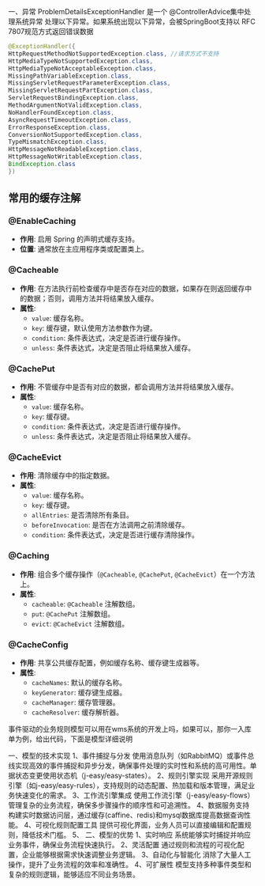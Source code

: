 一、异常
ProblemDetailsExceptionHandler 是一个 @ControllerAdvice集中处理系统异常
处理以下异常。如果系统出现以下异常，会被SpringBoot支持以 RFC 7807规范方式返回错误数据

```java
@ExceptionHandler({
HttpRequestMethodNotSupportedException.class, //请求方式不支持
HttpMediaTypeNotSupportedException.class,
HttpMediaTypeNotAcceptableException.class,
MissingPathVariableException.class,
MissingServletRequestParameterException.class,
MissingServletRequestPartException.class,
ServletRequestBindingException.class,
MethodArgumentNotValidException.class,
NoHandlerFoundException.class,
AsyncRequestTimeoutException.class,
ErrorResponseException.class,
ConversionNotSupportedException.class,
TypeMismatchException.class,
HttpMessageNotReadableException.class,
HttpMessageNotWritableException.class,
BindException.class
})
```
## 常用的缓存注解

### @EnableCaching
- **作用**: 启用 Spring 的声明式缓存支持。
- **位置**: 通常放在主应用程序类或配置类上。

### @Cacheable
- **作用**: 在方法执行前检查缓存中是否存在对应的数据，如果存在则返回缓存中的数据；否则，调用方法并将结果放入缓存。
- **属性**:
  - `value`: 缓存名称。
  - `key`: 缓存键，默认使用方法参数作为键。
  - `condition`: 条件表达式，决定是否进行缓存操作。
  - `unless`: 条件表达式，决定是否阻止将结果放入缓存。

### @CachePut
- **作用**: 不管缓存中是否有对应的数据，都会调用方法并将结果放入缓存。
- **属性**:
  - `value`: 缓存名称。
  - `key`: 缓存键。
  - `condition`: 条件表达式，决定是否进行缓存操作。
  - `unless`: 条件表达式，决定是否阻止将结果放入缓存。

### @CacheEvict
- **作用**: 清除缓存中的指定数据。
- **属性**:
  - `value`: 缓存名称。
  - `key`: 缓存键。
  - `allEntries`: 是否清除所有条目。
  - `beforeInvocation`: 是否在方法调用之前清除缓存。
  - `condition`: 条件表达式，决定是否进行缓存清除操作。

### @Caching
- **作用**: 组合多个缓存操作（`@Cacheable`, `@CachePut`, `@CacheEvict`）在一个方法上。
- **属性**:
  - `cacheable`: `@Cacheable` 注解数组。
  - `put`: `@CachePut` 注解数组。
  - `evict`: `@CacheEvict` 注解数组。

### @CacheConfig
- **作用**: 共享公共缓存配置，例如缓存名称、缓存键生成器等。
- **属性**:
  - `cacheNames`: 默认的缓存名称。
  - `keyGenerator`: 缓存键生成器。
  - `cacheManager`: 缓存管理器。
  - `cacheResolver`: 缓存解析器。


事件驱动的业务规则模型可以用在wms系统的开发上吗，如果可以，那你一入库单为例，给出代码，下面是模型详细说明

一、模型的技术实现
1、事件捕捉与分发
使用消息队列（如RabbitMQ）或事件总线实现高效的事件捕捉和异步分发，确保事件处理的实时性和系统的高可用性。单据状态变更使用状态机（j-easy/easy-states）。
2、规则引擎实现
采用开源规则引擎（如j-easy/easy-rules），支持规则的动态配置、热加载和版本管理，满足业务快速变化的需求。
3、工作流引擎集成
使用工作流引擎（j-easy/easy-flows）管理复杂的业务流程，确保多步骤操作的顺序性和可追溯性。
4、数据服务支持
构建实时数据访问层，通过缓存(caffine、redis)和mysql数据库提高数据查询性能。
4、可视化规则配置工具
提供可视化界面，业务人员可以直接编辑和配置规则，降低技术门槛。
5、
二、模型的优势
1、实时响应
系统能够实时捕捉并响应业务事件，确保业务流程快速执行。
2、灵活配置
通过规则和流程的可视化配置，企业能够根据需求快速调整业务逻辑。
3、自动化与智能化
消除了大量人工操作，提升了业务流程的效率和准确性。
4、可扩展性
模型支持多种事件类型和复杂的规则逻辑，能够适应不同业务场景。
